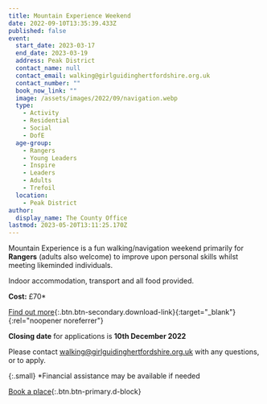 ```yaml
---
title: Mountain Experience Weekend
date: 2022-09-10T13:35:39.433Z
published: false
event:
  start_date: 2023-03-17
  end_date: 2023-03-19
  address: Peak District
  contact_name: null
  contact_email: walking@girlguidinghertfordshire.org.uk
  contact_number: ""
  book_now_link: ""
  image: /assets/images/2022/09/navigation.webp
  type:
    - Activity
    - Residential
    - Social
    - DofE
  age-group:
    - Rangers
    - Young Leaders
    - Inspire
    - Leaders
    - Adults
    - Trefoil
  location:
    - Peak District
author:
  display_name: The County Office
lastmod: 2023-05-20T13:11:25.170Z
---
```

Mountain Experience is a fun walking/navigation weekend primarily for **Rangers** (adults also welcome) to improve upon personal skills whilst meeting likeminded individuals.  

Indoor accommodation, transport and all food provided.

**Cost:** £70*

[Find out more](/assets/docs/2022/mountain-experience-mar-2023.pdf){:.btn.btn-secondary.download-link}{:target="_blank"}{:rel="noopener noreferrer"}

**Closing date** for applications is **10th December 2022**

Please contact <walking@girlguidinghertfordshire.org.uk> with any questions, or to apply.

{:.small}
*Financial assistance may be available if needed

[Book a place](https://forms.gle/YtMmzQZzqRocK4nN9){:.btn.btn-primary.d-block}
